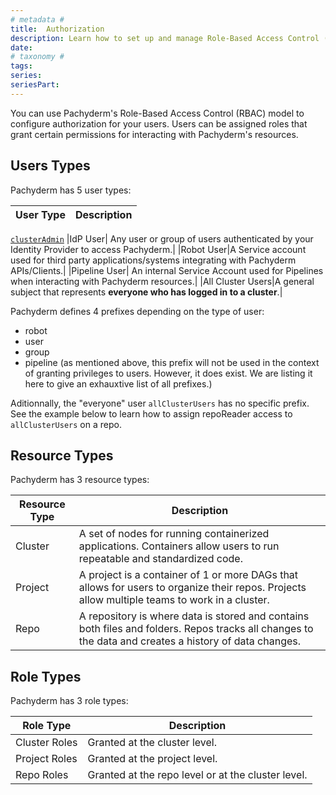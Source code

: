 ```yaml
---
# metadata # 
title:  Authorization
description: Learn how to set up and manage Role-Based Access Control (RBAC) for Pachyderm.
date: 
# taxonomy #
tags: 
series:
seriesPart:
---
```


You can use Pachyderm's Role-Based Access Control (RBAC) model to configure authorization for your users. Users can be assigned roles that grant certain permissions for interacting with Pachyderm's resources. 


## Users Types
Pachyderm has 5 user types:

|User Type| Description|
|-|-|
[`clusterAdmin`](#role-types)
|IdP User| Any user or group of users authenticated by your Identity Provider to access Pachyderm.|
|Robot User|A Service account used for third party applications/systems integrating with Pachyderm APIs/Clients.|
|Pipeline User| An internal Service Account used for Pipelines when interacting with Pachyderm resources.|
|All Cluster Users|A general subject that represents **everyone who has logged in to a cluster**.|

  Pachyderm defines 4 prefixes depending on the type of user:

  - robot
  - user
  - group
  - pipeline (as mentioned above, this prefix will not be used in the context of granting privileges to users. However, it does exist. We are listing it here to give an exhauxtive list of all prefixes.)

  Aditionnally, the "everyone" user `allClusterUsers` has no specific prefix. See the example below to learn how to assign repoReader access to `allClusterUsers` on a repo.

## Resource Types
Pachyderm has 3 resource types:

|Resource Type| Description|
|-|-|
|Cluster| A set of nodes for running containerized applications. Containers allow users to run repeatable and standardized code. |
|Project| A project is a container of 1 or more DAGs that allows for users to organize their repos. Projects allow multiple teams to work in a cluster.|
|Repo| A repository is where data is stored and contains both files and folders. Repos tracks all changes to the data and creates a history of data changes.|

## Role Types 
Pachyderm has 3 role  types:

|Role Type| Description|
|-|-|
|Cluster Roles| Granted at the cluster level.|
|Project Roles| Granted at the project level.|
|Repo Roles|  Granted at the repo level or at the cluster level.|
